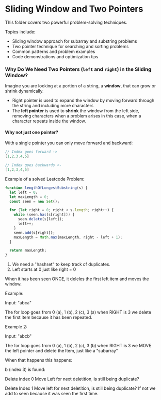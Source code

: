 # Sliding Window and Two Pointers

This folder covers two powerful problem-solving techniques.

Topics include:

- Sliding window approach for subarray and substring problems
- Two pointer technique for searching and sorting problems
- Common patterns and problem examples
- Code demonstrations and optimization tips

### Why Do We Need Two Pointers (`left` and `right`) in the Sliding Window?

Imagine you are looking at a portion of a string, a **window**, that can grow or shrink dynamically.

* Right pointer is used to expand the window by moving forward through the string and including more characters
* The **left pointer** is used to **shrink** the window from the left side, removing characters when a problem arises in this case, when a character repeats inside the window.

#### Why not just one pointer?

With a single pointer you can only move forward and backward:

```js
// Index goes forward ->
[1,2,3,4,5]
```

```js
// Index goes backwards <-
[1,2,3,4,5]
```


Example of a solved Leetcode Problem:


```js
function lengthOfLongestSubstring(s) {
  let left = 0;
  let maxLength = 0;
  const seen = new Set();

  for (let right = 0; right < s.length; right++) {
    while (seen.has(s[right])) {
      seen.delete(s[left]);
      left++;
    }
    seen.add(s[right]);
    maxLength = Math.max(maxLength, right - left + 1);
  }

  return maxLength;
}

```

1. We need a "hashset" to keep track of duplicates.
2. Left starts at 0 just like right = 0

When it has been seen ONCE, it deleles the first left item and moves the window.

Example:

Input: "abca"

The for loop goes from 0 (a), 1 (b), 2 (c), 3 (a) when RIGHT is 3 we delete the first item because it has been repeated.

Example 2:

Input: "abcb"

The for loop goes from 0 (a), 1 (b), 2 (c), 3 (b) when RIGHT is 3 we MOVE the left pointer and delete the Item, just like a "subarray"

When that happens this happens:

b (index 3) is found:

Delete index 0 Move Left for next deletition, is still being duplicate?

Delete Index 1 Move left for next deletition, is still being duplicate? If not we add to seen because it was seen the first time.
